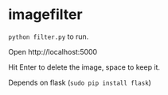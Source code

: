 imagefilter
===========

`python filter.py` to run.

Open http://localhost:5000

Hit Enter to delete the image, space to keep it.

Depends on flask (`sudo pip install flask`)
